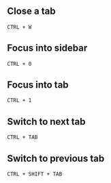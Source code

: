 ## Close a tab
`CTRL + W`

## Focus into sidebar
`CTRL + 0`

## Focus into tab
`CTRL + 1`

## Switch to next tab
`CTRL + TAB`

## Switch to previous tab
`CTRL + SHIFT + TAB`